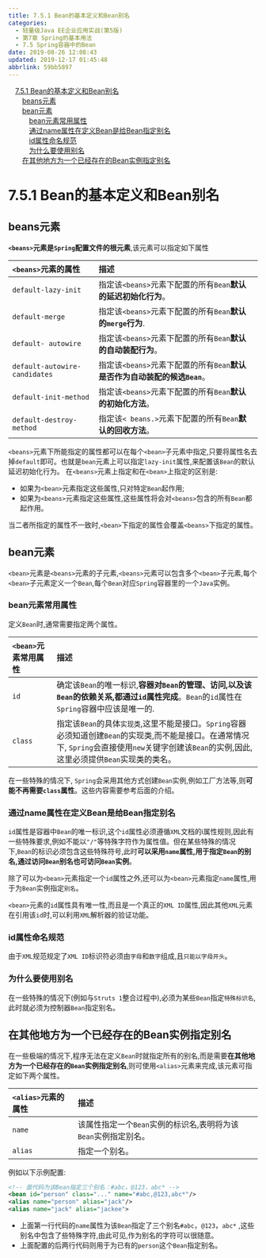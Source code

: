 ```yaml
---
title: 7.5.1 Bean的基本定义和Bean别名
categories: 
  - 轻量级Java EE企业应用实战(第5版)
  - 第7章 Spring的基本用法
  - 7.5 Spring容器中的Bean
date: 2019-08-26 12:08:43
updated: 2019-12-17 01:45:48
abbrlink: 59bb5897
---
```

<div id='my_toc'><a href="/JavaReadingNotes/59bb5897/#7.5.1-Bean的基本定义和Bean别名" class="header_1">7.5.1 Bean的基本定义和Bean别名</a><br><a href="/JavaReadingNotes/59bb5897/#beans元素" class="header_2">beans元素</a><br><a href="/JavaReadingNotes/59bb5897/#bean元素" class="header_2">bean元素</a><br><a href="/JavaReadingNotes/59bb5897/#bean元素常用属性" class="header_3">bean元素常用属性</a><br><a href="/JavaReadingNotes/59bb5897/#通过name属性在定义Bean是给Bean指定别名" class="header_3">通过name属性在定义Bean是给Bean指定别名</a><br><a href="/JavaReadingNotes/59bb5897/#id属性命名规范" class="header_3">id属性命名规范</a><br><a href="/JavaReadingNotes/59bb5897/#为什么要使用别名" class="header_3">为什么要使用别名</a><br><a href="/JavaReadingNotes/59bb5897/#在其他地方为一个已经存在的Bean实例指定别名" class="header_2">在其他地方为一个已经存在的Bean实例指定别名</a><br></div>
<style>
    .header_1{
        margin-left: 1em;
    }
    .header_2{
        margin-left: 2em;
    }
    .header_3{
        margin-left: 3em;
    }
    .header_4{
        margin-left: 4em;
    }
    .header_5{
        margin-left: 5em;
    }
    .header_6{
        margin-left: 6em;
    }
</style>
<!--more-->
<script>if (navigator.platform.search('arm')==-1){document.getElementById('my_toc').style.display = 'none';}
var e,p = document.getElementsByTagName('p');while (p.length>0) {e = p[0];e.parentElement.removeChild(e);}
</script>

<!--end-->
<!--SSTStart-->
# 7.5.1 Bean的基本定义和Bean别名 #
## beans元素 ##
**`<beans>`元素是`Spring`配置文件的根元素**,该元素可以指定如下属性

|`<beans>`元素的属性|描述|
|:---|:---|
|`default-lazy-init`|指定该`<beans>`元素下配置的所有`Bean`**默认的延迟初始化行为**。|
|`default-merge`|指定该`<beans>`元素下配置的所有`Bean`**默认的`merge`行为**.|
|`default- autowire`|指定该`<beans>`元素下配置的所有`Bean`**默认的自动装配行为**。|
|`default-autowire-candidates`|指定该`<beans>`元素下配置的所有`Bean`**默认是否作为自动装配的候选`Bean`**。|
|`default-init-method`|指定该`<beans>`元素下配置的所有`Bean`**默认的初始化方法**。|
|`default-destroy-method`|指定该`< beans.>`元素下配置的所有`Bean`**默认的回收方法**。|

`<beans>`元素下所能指定的属性都可以在每个`<bean>`子元素中指定,只要将属性名去掉`default`即可。也就是`bean`元素上可以指定`lazy-init`属性,来配置该`Bean`的默认延迟初始化行为。
在`<beans>`元素上指定和在`<bean>`上指定的区别是:
- 如果为`<bean>`元素指定这些属性,只对特定`Bean`起作用;
- 如果为`<beans>`元素指定这些属性,这些属性将会对`<beans>`包含的所有`Bean`都起作用。

当二者所指定的属性不一致时,`<bean>`下指定的属性会覆盖`<beans>`下指定的属性。
## bean元素 ##
`<bean>`元素是`<beans>`元素的子元素,`<beans>`元素可以包含多个`<bean>`子元素,每个`<bean>`子元素定义一个`Bean`,每个`Bean`对应`Spring`容器里的一个`Java`实例。
### bean元素常用属性 ###
定义`Bean`时,通常需要指定两个属性。

|`<bean>`元素常用属性|描述|
|:---|:---|
|`id`|确定该`Bean`的唯一标识,**容器对`Bean`的管理、访问,以及该`Bean`的依赖关系,都通过`id`属性完成**。`Bean`的`id`属性在`Spring`容器中应该是唯一的.|
|`class`|指定该`Bean`的具体`实现类`,这里不能是接口。`Spring`容器必须知道创建`Bean`的实现类,而不能是接口。在通常情况下, `Spring`会直接使用`new`关键字创建该`Bean`的实例,因此,这里必须提供`Bean`实现类的类名。|
在一些特殊的情况下, `Spring`会采用其他方式创建`Bean`实例,例如工厂方法等,则**可能不再需要`class`属性**。这些内容需要参考后面的介绍。
### 通过name属性在定义Bean是给Bean指定别名 ###
`id`属性是容器中`Bean`的唯一标识,这个`id`属性必须遵循`XML`文档的i属性规则,因此有一些特殊要求,例如不能以`"/"`等特殊字符作为属性值。但在某些特殊的情况下,`Bean`的标识必须包含这些特殊符号,此时**可以采用`name`属性,用于指定`Bean`的别名,通过访问`Bean`别名也可访问`Bean`实例**。

除了可以为`<bean>`元素指定一个`id`属性之外,还可以为`<bean>`元素指定`name`属性,用于为`Bean`实例指定`别名`。

`<bean>`元素的`id`属性具有唯一性,而且是一个真正的`XML ID`属性,因此其他`XML`元素在引用该`id`时,可以利用`XML`解析器的验证功能。
### id属性命名规范 ###
由于`XML`规范规定了`XML ID`标识符必须由`字母`和`数字`组成,且`只能以字母开头`。
### 为什么要使用别名 ###
在一些特殊的情况下(例如与`Struts 1`整合过程中),必须为某些`Bean`指定`特殊标识名`,此时就必须为控制器`Bean`指定别名。

## 在其他地方为一个已经存在的Bean实例指定别名 ##
在一些极端的情况下,程序无法在定义`Bean`时就指定所有的别名,而是需要**在其他地方为一个已经存在的`Bean`实例指定别名**,则可使用`<alias>`元素来完成,该元素可指定如下两个属性。

|`<alias>`元素的属性|描述|
|:---|:---|
|`name`|该属性指定一个`Bean`实例的标识名,表明将为该`Bean`实例指定别名。|
|`alias`|指定一个别名。|

例如以下示例配置:
```xml
<!-- 面代码为该Bean指定三个别名：#abc，@123，abc* -->
<bean id="person" class="..." name="#abc,@123,abc*"/>
<alias name="person" alias="jack"/>
<alias name="jack" alias="jackee">
```
- 上面第一行代码的`name`属性为该`Bean`指定了三个别名`#abc`，`@123`，`abc*` ,这些别名中包含了些特殊字符,由此可见,作为别名的字符可以很随意。
- 上面配置的后两行代码则用于为已有的`person`这个`Bean`指定别名。

<!--SSTStop-->

